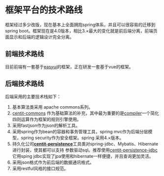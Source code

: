 # 框架平台的技术路线

框架经过多少改版，现在基本上全面拥抱spring体系，并且可以很容易的迁移到spring boot。框架现在是4.0版本，相比3.×最大的变化就是前后端分离，前端页面显示和后端的逻辑设计完全分离。

## 前端技术路线

目前前端有一套基于[easyui](https://github.com/ndxt/centit-ui/tree/master/framework-base-view-easyui)的框架，正在研发一套基于vue的框架。

## 后端技术路线

后端采用的主要技术栈如下：

1. 基本算法类采用 apache commons系列。
2. [centit-commons](https://github.com/ndxt/centit-commons) 作为基础算法的补充，其中最为重要的是[compiler](https://github.com/ndxt/centit-commons/tree/master/centit-compiler)一个简化四则运算作为框架的规则引擎使用。
3. 采用fastjson作为json的解析工具。
4. 采用spring作为bean的容器和事务管理工具，spring mvc作为后端分层模型，spring security作为安全框架。spring 采用4.×版本。
5. 持久化公司[**centit-persistence**](https://github.com/ndxt/centit-persistence)工具类对spring-jdbc、Mybatis、Hibernate进行封装，使其都可以支持 参数驱动sql。推荐使用[centit-persistence-jdbc](https://github.com/ndxt/centit-persistence/tree/master/centit-persistence-jdbc)它用sping jdbc实现了jpa使用和hibernate一样便捷，并且查询更加灵活。
6. 采用json格式作为前后端的数据通讯格式。
7. 采用restful风格的接口规范。



